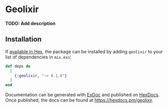 # Geolixir

**TODO: Add description**

## Installation

If [available in Hex](https://hex.pm/docs/publish), the package can be installed
by adding `geolixir` to your list of dependencies in `mix.exs`:

```elixir
def deps do
  [
    {:geolixir, "~> 0.1.0"}
  ]
end
```

Documentation can be generated with [ExDoc](https://github.com/elixir-lang/ex_doc)
and published on [HexDocs](https://hexdocs.pm). Once published, the docs can
be found at <https://hexdocs.pm/geolixir>.

